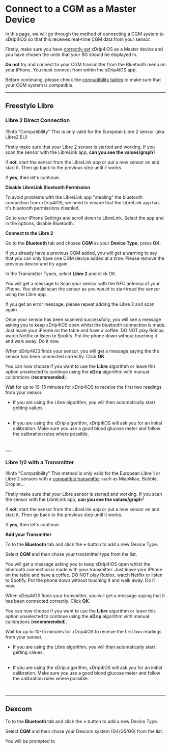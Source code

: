 # Connect to a CGM as a Master Device

In this page, we will go through the method of connecting a CGM system to xDrip4iOS so that this receives real-time CGM data from your sensor.

Firstly, make sure you have [correctly set](index.md) xDrip4iOS as a Master device and you have chosen the units that your BG should be displayed in.

**Do not** try and connect to your CGM transmitter from the Bluetooth menu on your iPhone. You must connect from within the xDrip4iOS app.

Before continuing, please check the [compatibility tables](../index.md#compatible-sensorstransmitters) to make sure that your CGM system is compatible.
<br />
___

## Freestyle Libre 

### Libre 2 Direct Connection

!!!info "Compatibility"
    This is only valid for the European Libre 2 sensor (aka Libre2 EU)

Firstly make sure that your Libre 2 sensor is started and working. If you scan the sensor with the LibreLink app, **can you see the values/graph**?

If **not**, start the sensor from the LibreLink app or put a new sensor on and start it. Then go back to the previous step until it works.

If **yes**, then let's continue. 

**Disable LibreLink Bluetooth Permission**

To avoid problems with the LibreLink app "stealing" the bluetooth connection from xDrip4iOS, we need to ensure that the LibreLink app has it's bluetooth permissions disabled.

Go to your iPhone Settings and scroll down to LibreLink. Select the app and in the options, disable Bluetooth.

**Connect to the Libre 2**

Go to the **Bluetooth** tab and chosee **CGM** as your **Device Type**, press **OK**.

If you already have a previous CGM added, you will get a warning to say that you can only have one CGM device added at a time. Please remove the previous device and try again.

In the Transmitter Types, select **Libre 2** and click OK.

You will get a message to Scan your sensor with the NFC antenna of your iPhone. You should scan the sensor as you would to start/read the sensor using the Libre app.

If you get an error message, please repeat adding the Libre 2 and scan again.

Once your sensor has been scanned successfully, you will see a message asking you to keep xDrip4iOS open whilst the bluetooth connection is made. Just leave your iPhone on the table and have a coffee. DO NOT play Roblox, watch Netflix or listen to Spotify. Put the phone down without touching it and walk away. Do it now.

When xDrip4iOS finds your sensor, you will get a message saying the the sensor has been connected correctly. Click **OK**.

You can now choose if you want to use the **Libre** algorithm or leave this option unselected to continue using the **xDrip** algorithm with manual calibrations (**recommended**).

Wait for up to 10-15 minutes for xDrip4iOS to receive the first two readings from your sensor.

- If you are using the Libre algorithm, you will then automatically start getting values.
<br /><br />

- If you are using the xDrip algorithm, xDrip4iOS will ask you for an initial calibration. Make sure you use a good blood glucose meter and follow the calibration rules where possible.
<br />
___

### Libre 1/2 with a Transmitter

!!!info "Compatibility"
    This method is only valid for the European Libre 1 or Libre 2 sensors with a [compatible transmitter](../index.md#compatible-sensors) such as MiaoMiao, Bubble, Droplet...


Firstly make sure that your Libre sensor is started and working. If you scan the sensor with the LibreLink app, **can you see the values/graph**?

If **not**, start the sensor from the LibreLink app or put a new sensor on and start it. Then go back to the previous step until it works.

If **yes**, then let's continue. 

**Add your Transmitter**

To to the **Bluetooth** tab and click the **+** button to add a new Device Type.

Select **CGM** and then chose your transmitter type from the list.

You will get a message asking you to keep xDrip4iOS open whilst the bluetooth connection is made with your transmitter. Just leave your iPhone on the table and have a coffee. DO NOT play Roblox, watch Netflix or listen to Spotify. Put the phone down without touching it and walk away. Do it now.

When xDrip4iOS finds your transmitter, you will get a message saying that it has been connected correctly. Click **OK**.

You can now choose if you want to use the **Libre** algorithm or leave this option unselected to continue using the **xDrip** algorithm with manual calibrations (**recommended**).

Wait for up to 10-15 minutes for xDrip4iOS to receive the first two readings from your sensor.

- If you are using the Libre algorithm, you will then automatically start getting values.
<br /><br />

- If you are using the xDrip algorithm, xDrip4iOS will ask you for an initial calibration. Make sure you use a good blood glucose meter and follow the calibration rules where possible.
<br />

___

## Dexcom 

To to the **Bluetooth** tab and click the **+** button to add a new Device Type.

Select **CGM** and then chose your Dexcom system (G4/G5/G6) from the list.

You will be prompted to 
